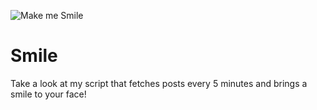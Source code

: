 ![Make me Smile](https://www.deviantart.com/vharishankar/art/Hillside-lake-979968752?width=100&height=100)

# Smile
Take a look at my script that fetches posts every 5 minutes and brings a smile to your face!
